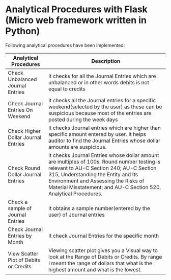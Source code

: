 # Analytical Procedures with Flask (Micro web framework written in Python)

Following analytical procedures have been implemented:

| Analytical Procedures  | Description |
|----------------|-------------|
|Check Unbalanced Journal Entries| It checks for all the Journal Entries which are unbalanced or in other words debits is not equal to credits|
|Check Journal Entries On Weekend|It checks all the Journal entries for a specific weekend(selected by the user) as these can be suspicious because most of the entries are posted during the week days|
|Check Higher Dollar Journal Entries|It checks Journal entries which are higher than specific amount entered by user. It helps auditor to find the Journal Entries whose dollar amounts are suspicious.|
|Check Round Dollar Journal Entries|It checks Journal Entries whose dollar amount are multiples of 100s. Round number testing is relevant to AU-C Section 240; AU-C Section 315, Understanding the Entity and Its Environment and Assessing the Risks of Material Misstatement; and AU-C Section 520, Analytical Procedures.|
|Check a sample of Journal Entries|It obtains a sample number(entered by the user) of Journal entries|
|Check Journal Entries by Month|It check Journal Entries for the specific month|
|View Scatter Plot of Debits or Credits|Viewing scatter plot gives you a Visual way to look at the Range of Debits or Credits. By range I meant the range of dollars that what is the highest amount and what is the lowest.|
